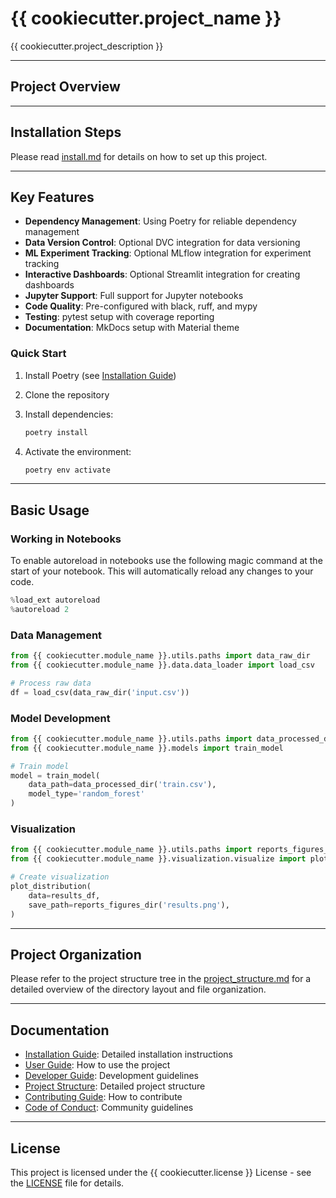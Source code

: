 # {{ cookiecutter.project_name }}

{{ cookiecutter.project_description }}

---

## Project Overview

<!-- Add a brief overview of the project here. -->

---

## Installation Steps

Please read [install.md](docs/install.md) for details on how to set up this project.

---

## Key Features

- **Dependency Management**: Using Poetry for reliable dependency management
- **Data Version Control**: Optional DVC integration for data versioning
- **ML Experiment Tracking**: Optional MLflow integration for experiment tracking
- **Interactive Dashboards**: Optional Streamlit integration for creating dashboards
- **Jupyter Support**: Full support for Jupyter notebooks
- **Code Quality**: Pre-configured with black, ruff, and mypy
- **Testing**: pytest setup with coverage reporting
- **Documentation**: MkDocs setup with Material theme

### Quick Start

1. Install Poetry (see [Installation Guide](docs/install.md))
2. Clone the repository
3. Install dependencies:

   ```bash
   poetry install
   ```

4. Activate the environment:

   ```bash
   poetry env activate
   ```

---

## Basic Usage

### Working in Notebooks

To enable autoreload in notebooks use the following magic command at the start of your notebook. This will automatically reload any changes to your code.

```python
%load_ext autoreload
%autoreload 2
```

### Data Management

```python
from {{ cookiecutter.module_name }}.utils.paths import data_raw_dir
from {{ cookiecutter.module_name }}.data.data_loader import load_csv

# Process raw data
df = load_csv(data_raw_dir('input.csv'))
```

### Model Development

```python
from {{ cookiecutter.module_name }}.utils.paths import data_processed_dir
from {{ cookiecutter.module_name }}.models import train_model

# Train model
model = train_model(
    data_path=data_processed_dir('train.csv'),
    model_type='random_forest'
)
```

### Visualization

```python
from {{ cookiecutter.module_name }}.utils.paths import reports_figures_dir
from {{ cookiecutter.module_name }}.visualization.visualize import plot_distribution

# Create visualization
plot_distribution(
    data=results_df,
    save_path=reports_figures_dir('results.png'),
)
```

---

## Project Organization

Please refer to the project structure tree in the [project_structure.md](docs/project_structure.md) for a detailed overview of the directory layout and file organization.

---

## Documentation

- [Installation Guide](docs/install.md): Detailed installation instructions
- [User Guide](docs/user_guide.md): How to use the project
- [Developer Guide](docs/developer_guide.md): Development guidelines
- [Project Structure](docs/project_structure.md): Detailed project structure
- [Contributing Guide](docs/contributing.md): How to contribute
- [Code of Conduct](docs/code_of_conduct.md): Community guidelines

---

## License

This project is licensed under the {{ cookiecutter.license }} License - see the [LICENSE](LICENSE) file for details.
